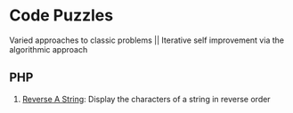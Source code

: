 # Code Puzzles

Varied approaches to classic problems || Iterative self improvement via the algorithmic approach

## PHP

1. [Reverse A String](/reverseAString.php): Display the characters of a string in reverse order
